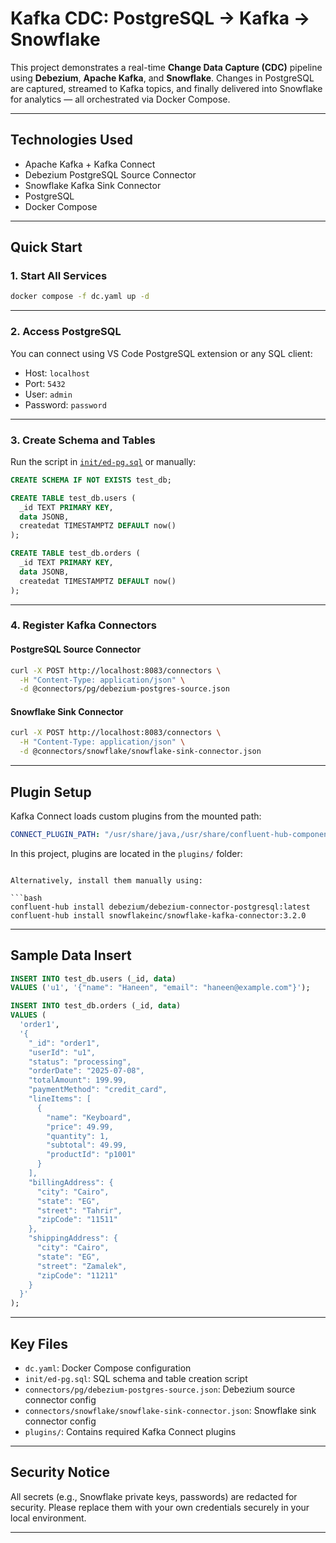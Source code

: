 # Kafka CDC: PostgreSQL → Kafka → Snowflake

This project demonstrates a real-time **Change Data Capture (CDC)** pipeline using **Debezium**, **Apache Kafka**, and **Snowflake**. Changes in PostgreSQL are captured, streamed to Kafka topics, and finally delivered into Snowflake for analytics — all orchestrated via Docker Compose.

---

## Technologies Used

* Apache Kafka + Kafka Connect
* Debezium PostgreSQL Source Connector
* Snowflake Kafka Sink Connector
* PostgreSQL
* Docker Compose

---

## Quick Start

### 1. Start All Services

```bash
docker compose -f dc.yaml up -d
```

---

### 2. Access PostgreSQL

You can connect using VS Code PostgreSQL extension or any SQL client:

* Host: `localhost`
* Port: `5432`
* User: `admin`
* Password: `password`

---

### 3. Create Schema and Tables

Run the script in [`init/ed-pg.sql`](./init/ed-pg.sql) or manually:

```sql
CREATE SCHEMA IF NOT EXISTS test_db;

CREATE TABLE test_db.users (
  _id TEXT PRIMARY KEY,
  data JSONB,
  createdat TIMESTAMPTZ DEFAULT now()
);

CREATE TABLE test_db.orders (
  _id TEXT PRIMARY KEY,
  data JSONB,
  createdat TIMESTAMPTZ DEFAULT now()
);
```

---

### 4. Register Kafka Connectors

#### PostgreSQL Source Connector

```bash
curl -X POST http://localhost:8083/connectors \
  -H "Content-Type: application/json" \
  -d @connectors/pg/debezium-postgres-source.json
```

#### Snowflake Sink Connector

```bash
curl -X POST http://localhost:8083/connectors \
  -H "Content-Type: application/json" \
  -d @connectors/snowflake/snowflake-sink-connector.json
```

---

## Plugin Setup

Kafka Connect loads custom plugins from the mounted path:

```yaml
CONNECT_PLUGIN_PATH: "/usr/share/java,/usr/share/confluent-hub-components,/tmp/ext-plugins"
```

In this project, plugins are located in the `plugins/` folder:

```

Alternatively, install them manually using:

```bash
confluent-hub install debezium/debezium-connector-postgresql:latest
confluent-hub install snowflakeinc/snowflake-kafka-connector:3.2.0
```

---

## Sample Data Insert

```sql
INSERT INTO test_db.users (_id, data)
VALUES ('u1', '{"name": "Haneen", "email": "haneen@example.com"}');

INSERT INTO test_db.orders (_id, data)
VALUES (
  'order1',
  '{
    "_id": "order1",
    "userId": "u1",
    "status": "processing",
    "orderDate": "2025-07-08",
    "totalAmount": 199.99,
    "paymentMethod": "credit_card",
    "lineItems": [
      {
        "name": "Keyboard",
        "price": 49.99,
        "quantity": 1,
        "subtotal": 49.99,
        "productId": "p1001"
      }
    ],
    "billingAddress": {
      "city": "Cairo",
      "state": "EG",
      "street": "Tahrir",
      "zipCode": "11511"
    },
    "shippingAddress": {
      "city": "Cairo",
      "state": "EG",
      "street": "Zamalek",
      "zipCode": "11211"
    }
  }'
);
```

---

## Key Files

* `dc.yaml`: Docker Compose configuration
* `init/ed-pg.sql`: SQL schema and table creation script
* `connectors/pg/debezium-postgres-source.json`: Debezium source connector config
* `connectors/snowflake/snowflake-sink-connector.json`: Snowflake sink connector config
* `plugins/`: Contains required Kafka Connect plugins

---

## Security Notice

All secrets (e.g., Snowflake private keys, passwords) are redacted for security. Please replace them with your own credentials securely in your local environment.

---


